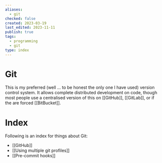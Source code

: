 ```yaml
---
aliases:
  - git
checked: false
created: 2023-03-19
last_edited: 2023-11-11
publish: true
tags:
  - programming
  - git
type: index
---
```

# Git
This is my preferred (well ... to be honest the only one I have used) version control system. It allows complete distributed development on code, though most people use a centralised version of this on [[GitHub]], [[GitLab]], or if the are forced [[BitBucket]].

# Index
Following is an index for things about Git:
- [[GitHub]]
- [[Using multiple git profiles]]
- [[Pre-commit hooks]]
